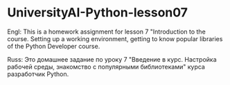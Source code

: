 # UniversityAI-Python-lesson07
Engl:
This is a homework assignment for lesson 7 "Introduction to the course. Setting up a working environment, getting to know popular libraries of the Python Developer course.

Russ:
Это домашнее задание по уроку 7 "Введение в курс. Настройка рабочей среды, знакомство с популярными библиотеками" курса разработчик Python.
